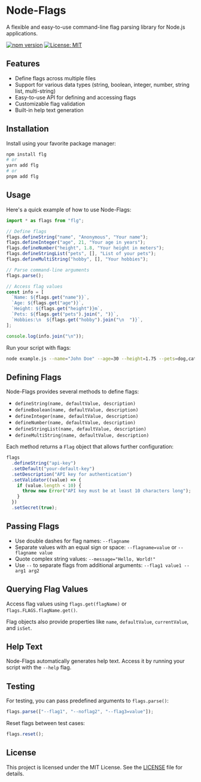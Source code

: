# Node-Flags

A flexible and easy-to-use command-line flag parsing library for Node.js applications.

[![npm version](https://badge.fury.io/js/flg.svg)](https://badge.fury.io/js/flg)
[![License: MIT](https://img.shields.io/badge/License-MIT-yellow.svg)](https://opensource.org/licenses/MIT)

## Features

- Define flags across multiple files
- Support for various data types (string, boolean, integer, number, string list, multi-string)
- Easy-to-use API for defining and accessing flags
- Customizable flag validation
- Built-in help text generation

## Installation

Install using your favorite package manager:

```bash
npm install flg
# or
yarn add flg
# or
pnpm add flg
```

## Usage

Here's a quick example of how to use Node-Flags:

```javascript
import * as flags from "flg";

// Define flags
flags.defineString("name", "Anonymous", "Your name");
flags.defineInteger("age", 21, "Your age in years");
flags.defineNumber("height", 1.8, "Your height in meters");
flags.defineStringList("pets", [], "List of your pets");
flags.defineMultiString("hobby", [], "Your hobbies");

// Parse command-line arguments
flags.parse();

// Access flag values
const info = [
  `Name: ${flags.get("name")}`,
  `Age: ${flags.get("age")}`,
  `Height: ${flags.get("height")}m`,
  `Pets: ${flags.get("pets").join(", ")}`,
  `Hobbies:\n  ${flags.get("hobby").join("\n  ")}`,
];

console.log(info.join("\n"));
```

Run your script with flags:

```bash
node example.js --name="John Doe" --age=30 --height=1.75 --pets=dog,cat --hobby=reading --hobby=gaming
```

## Defining Flags

Node-Flags provides several methods to define flags:

- `defineString(name, defaultValue, description)`
- `defineBoolean(name, defaultValue, description)`
- `defineInteger(name, defaultValue, description)`
- `defineNumber(name, defaultValue, description)`
- `defineStringList(name, defaultValue, description)`
- `defineMultiString(name, defaultValue, description)`

Each method returns a `Flag` object that allows further configuration:

```javascript
flags
  .defineString("api-key")
  .setDefault("your-default-key")
  .setDescription("API key for authentication")
  .setValidator((value) => {
    if (value.length < 10) {
      throw new Error("API key must be at least 10 characters long");
    }
  })
  .setSecret(true);
```

## Passing Flags

- Use double dashes for flag names: `--flagname`
- Separate values with an equal sign or space: `--flagname=value` or `--flagname value`
- Quote complex string values: `--message="Hello, World!"`
- Use `--` to separate flags from additional arguments: `--flag1 value1 -- arg1 arg2`

## Querying Flag Values

Access flag values using `flags.get(flagName)` or `flags.FLAGS.flagName.get()`.

Flag objects also provide properties like `name`, `defaultValue`, `currentValue`, and `isSet`.

## Help Text

Node-Flags automatically generates help text. Access it by running your script with the `--help` flag.

## Testing

For testing, you can pass predefined arguments to `flags.parse()`:

```javascript
flags.parse(["--flag1", "--noflag2", "--flag3=value"]);
```

Reset flags between test cases:

```javascript
flags.reset();
```

## License

This project is licensed under the MIT License. See the [LICENSE](LICENSE) file for details.
